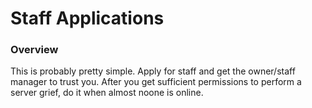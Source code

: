 # Staff Applications

### Overview
This is probably pretty simple. Apply for staff and get the owner/staff manager to trust you.
After you get sufficient permissions to perform a server grief, do it when almost noone is online.
